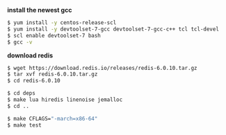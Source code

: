 **install the newest gcc**
```bash
$ yum install -y centos-release-scl 
$ yum install -y devtoolset-7-gcc devtoolset-7-gcc-c++ tcl tcl-devel
$ scl enable devtoolset-7 bash 
$ gcc -v
```

**download redis**
```bash
$ wget https://download.redis.io/releases/redis-6.0.10.tar.gz
$ tar xvf redis-6.0.10.tar.gz
$ cd redis-6.0.10

$ cd deps
$ make lua hiredis linenoise jemalloc
$ cd ..

$ make CFLAGS="-march=x86-64"
$ make test
```
